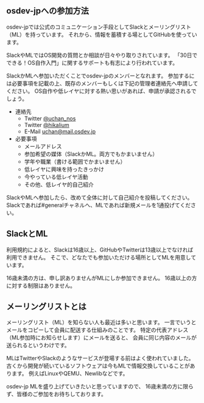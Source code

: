 ## osdev-jpへの参加方法

osdev-jpでは公式のコミュニケーション手段としてSlackとメーリングリスト（ML）を持っています。
それから、情報を蓄積する場としてGitHubを使っています。

SlackやMLではOS開発の質問とか相談が日々やり取りされています。
「30日でできる！OS自作入門」に関するサポートも有志により行われています。

SlackかMLへ参加いただくことでosdev-jpのメンバーとなれます。
参加するには必要事項を記載の上、既存のメンバーもしくは下記の管理者連絡先へ申請してください。
OS自作や低レイヤに対する熱い思いがあれば、申請が承認されるでしょう。

- 連絡先
    - Twitter [@uchan_nos](https://twitter.com/uchan_nos)
    - Twitter [@hikalium](https://twitter.com/hikalium)
    - E-Mail uchan@mail.osdev.jp
- 必要事項
    - メールアドレス
    - 参加希望の媒体（SlackかML。両方でもかまいません）
    - 学年や職業（書ける範囲でかまいません）
    - 低レイヤに興味を持ったきっかけ
    - 今やっている低レイヤ活動
    - その他、低レイヤ的自己紹介

SlackやMLへ参加したら、改めて全体に対して自己紹介を投稿してください。
Slackであれば#generalチャネルへ、MLであれば新規メールを1通投げてください。

## SlackとML

利用規約によると、Slackは16歳以上、GitHubやTwitterは13歳以上でなければ利用できません。
そこで、どなたでも参加いただける場所としてMLを用意しています。

16歳未満の方は、申し訳ありませんがMLにしか参加できません。
16歳以上の方に対する制限はありません。

## メーリングリストとは

メーリングリスト（ML）を知らない人も最近は多いと思います。
一言でいうとメールをコピーして会員に配送する仕組みのことです。
特定の代表アドレス（ML参加時にお知らせします）にメールを送ると、
会員に同じ内容のメールが送られるというわけです。

MLはTwitterやSlackのようなサービスが登場する前はよく使われていました。
古くから開発が続いているソフトウェアは今もMLで情報交換していることがあります。
例えばLinuxやQEMU、Newlibなどです。

osdev-jp MLを盛り上げていきたいと思っていますので、
16歳未満の方に限らず、皆様のご参加をお待ちしております。
